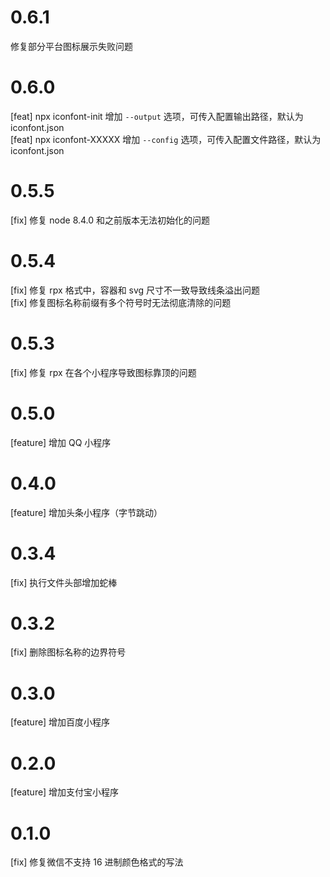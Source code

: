 # 0.6.1

修复部分平台图标展示失败问题

# 0.6.0

[feat] npx iconfont-init 增加 `--output` 选项，可传入配置输出路径，默认为 iconfont.json <br> [feat] npx iconfont-XXXXX 增加 `--config` 选项，可传入配置文件路径，默认为 iconfont.json

# 0.5.5

[fix] 修复 node 8.4.0 和之前版本无法初始化的问题

# 0.5.4

[fix] 修复 rpx 格式中，容器和 svg 尺寸不一致导致线条溢出问题 <br> [fix] 修复图标名称前缀有多个符号时无法彻底清除的问题

# 0.5.3

[fix] 修复 rpx 在各个小程序导致图标靠顶的问题

# 0.5.0

[feature] 增加 QQ 小程序

# 0.4.0

[feature] 增加头条小程序（字节跳动）

# 0.3.4

[fix] 执行文件头部增加蛇棒

# 0.3.2

[fix] 删除图标名称的边界符号

# 0.3.0

[feature] 增加百度小程序

# 0.2.0

[feature] 增加支付宝小程序

# 0.1.0

[fix] 修复微信不支持 16 进制颜色格式的写法
